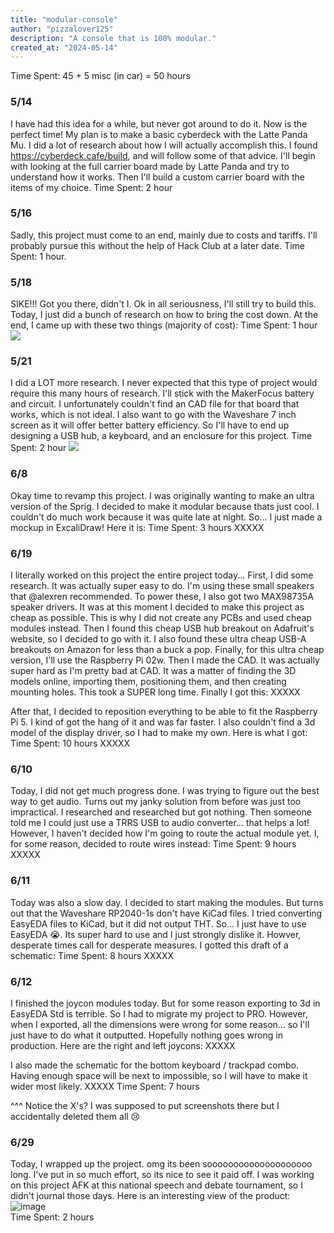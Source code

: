 ```yaml
---
title: "modular-console"
author: "pizzalover125"
description: "A console that is 100% modular."
created_at: "2024-05-14"
---
```

Time Spent: 45 + 5 misc (in car) = 50 hours

### 5/14
I have had this idea for a while, but never got around to do it. Now is the perfect time! My plan is to make a basic cyberdeck with the Latte Panda Mu. I did a lot of research about how I will actually accomplish this. I found https://cyberdeck.cafe/build, and will follow some of that advice. I'll begin with looking at the full carrier board made by Latte Panda and try to understand how it works. Then I'll build a custom carrier board with the items of my choice. 
Time Spent: 2 hour

### 5/16
Sadly, this project must come to an end, mainly due to costs and tariffs. I'll probably pursue this without the help of Hack Club at a later date.
Time Spent: 1 hour.

### 5/18
SIKE!!! Got you there, didn't I. Ok in all seriousness, I'll still try to build this. Today, I just did a bunch of research on how to bring the cost down. At the end, I came up with these two things (majority of cost): 
Time Spent: 1 hour
<img src="https://hc-cdn.hel1.your-objectstorage.com/s/v3/22a4f3517c3c409dfcb84ba56c2d5779b66fb30e_image.png" />

### 5/21
I did a LOT more research. I never expected that this type of project would require this many hours of research. I'll stick with the MakerFocus battery and circuit. I unfortunately couldn't find an CAD file for that board that works, which is not ideal. I also want to go with the Waveshare 7 inch screen as it will offer better battery efficiency. So I'll have to end up designing a USB hub, a keyboard, and an enclosure for this project.
Time Spent: 2 hour
<img src="https://hc-cdn.hel1.your-objectstorage.com/s/v3/199d225ae9521473f7e80342e7a49ff868c6119a_screenshot_2025-05-21_at_4.29.33___pm.png" />

### 6/8
Okay time to revamp this project. I was originally wanting to make an ultra version of the Sprig. I decided to make it modular because thats just cool. I couldn't do much work because it was quite late at night. So... I just made a mockup in ExcaliDraw! Here it is:
Time Spent: 3 hours
XXXXX

### 6/19
I literally worked on this project the entire project today... First, I did some research. It was actually super easy to do. I'm using these small speakers that @alexren recommended. To power these, I also got two MAX98735A speaker drivers. It was at this moment I decided to make this project as cheap as possible. This is why I did not create any PCBs and used cheap modules instead. Then I found this cheap USB hub breakout on Adafruit's website, so I decided to go with it. I also found these ultra cheap USB-A breakouts on Amazon for less than a buck a pop. Finally, for this ultra cheap version, I'll use the Raspberry Pi 02w. Then I made the CAD. It was actually super hard as I'm pretty bad at CAD. It was a matter of finding the 3D models online, importing them, positioning them, and then creating mounting holes. This took a SUPER long time. Finally I got this: 
XXXXX

After that, I decided to reposition everything to be able to fit the Raspberry Pi 5. I kind of got the hang of it and was far faster. I also couldn't find a 3d model of the display driver, so I had to make my own. Here is what I got:
Time Spent: 10 hours
XXXXX

### 6/10
Today, I did not get much progress done. I was trying to figure out the best way to get audio. Turns out my janky solution from before was just too impractical. I researched and researched but got nothing. Then someone told me I could just use a TRRS USB to audio converter... that helps a lot! However, I haven't decided how I'm going to route the actual module yet. I, for some reason, decided to route wires instead:
Time Spent: 9 hours
XXXXX

### 6/11
Today was also a slow day. I decided to start making the modules. But turns out that the Waveshare RP2040-1s don't have KiCad files. I tried converting EasyEDA files to KiCad, but it did not output THT. So... I just have to use EasyEDA 😭. Its super hard to use and I just strongly dislike it. Howver, desperate times call for desperate measures. I gotted this draft of a schematic:
Time Spent: 8 hours
XXXXX

### 6/12
I finished the joycon modules today. But for some reason exporting to 3d in EasyEDA Std is terrible. So I had to migrate my project to PRO. However, when I exported, all the dimensions were wrong for some reason... so I'll just have to do what it outputted. Hopefully nothing goes wrong in production. Here are the right and left joycons:
XXXXX

I also made the schematic for the bottom keyboard / trackpad combo. Having enough space will be next to impossible, so I will have to make it wider most likely.
XXXXX
Time Spent: 7 hours

^^^ Notice the X's? I was supposed to put screenshots there but I accidentally deleted them all 😢

### 6/29
Today, I wrapped up the project. omg its been soooooooooooooooooooo long. I've put in so much effort, so its nice to see it paid off. I was working on this project AFK at this national speech and debate tournament, so I didn't journal those days. Here is an interesting view of the product: <br>
![image](https://github.com/user-attachments/assets/f6e088b9-3a73-42fb-8f9c-a02af9a43c91) <br>
Time Spent: 2 hours

